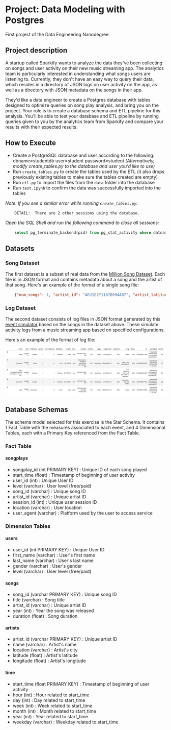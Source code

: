 # Project: Data Modeling with Postgres

First project of the Data Engineering Nanodegree.

## Project description

A startup called Sparkify wants to analyze the data they've been collecting on songs and user activity on their new music streaming app. The analytics team is particularly interested in understanding what songs users are listening to. Currently, they don't have an easy way to query their data, which resides in a directory of JSON logs on user activity on the app, as well as a directory with JSON metadata on the songs in their app.

They'd like a data engineer to create a Postgres database with tables designed to optimize queries on song play analysis, and bring you on the project. Your role is to create a database schema and ETL pipeline for this analysis. You'll be able to test your database and ETL pipeline by running queries given to you by the analytics team from Sparkify and compare your results with their expected results.

## How to Execute

- Create a PostgreSQL database and user according to the following: dbname=studentdb user=student password=student *(Alternatively, modify create_tables.py to the database and user you'd like to use)*
- Run `create_tables.py` to create the tables used by the ETL (it also drops previously existing tables to make sure the tables created are empty)
- Run `etl.py` to import the files from the `data` folder into the database
- Run `test.ipynb` to confirm the data was successfully imported into the tables

*Note: If you see a similar error while running `create_tables.py`:*

```text
    DETAIL:  There are 2 other sessions using the database.
```

*Open the SQL Shell and run the following command to close all sessions:*

```SQL
    select pg_terminate_backend(pid) from pg_stat_activity where datname='sparkifydb';
```

## Datasets

### Song Dataset

The first dataset is a subset of real data from the [Million Song Dataset](http://millionsongdataset.com/). Each file is in JSON format and contains metadata about a song and the artist of that song. Here's an example of the format of a single song file:

```json
    {"num_songs": 1, "artist_id": "ARJIE2Y1187B994AB7", "artist_latitude": null, "artist_longitude": null, "artist_location": "", "artist_name": "Line Renaud", "song_id": "SOUPIRU12A6D4FA1E1", "title": "Der Kleine Dompfaff", "duration": 152.92036, "year": 0}
```

### Log Dataset

The second dataset consists of log files in JSON format generated by this [event simulator](https://github.com/Interana/eventsim) based on the songs in the dataset above. These simulate activity logs from a music streaming app based on specified configurations.

Here's an example of the format of log file:

![Example of Log Dataset](https://github.com/Sabathh/data_engineering/blob/master/project_1/images/log-data.png?raw=true "Example of Log Dataset")

## Database Schemas

The schema model selected for this exercise is the Star Schema. It contains 1 Fact Table with the measures associated to each event, and 4 Dimensional Tables, each with a Primary Key referenced from the Fact Table.

### Fact Table

#### songplays

- songplay_id (int PRIMARY KEY) : Unique ID of each song played
- start_time (float) : Timestamp of beginning of user activity
- user_id (int) : Unique User ID
- level (varchar) : User level (free/paid)
- song_id (varchar) : Unique song ID
- artist_id (varchar) : Unique artist ID
- session_id (int) : Unique user session ID
- location (varchar) : User location
- user_agent (varchar) : Platform used by the user to access service

### Dimension Tables

#### users

- user_id (int PRIMARY KEY) : Unique User ID
- first_name (varchar) : User's first name
- last_name (varchar) : User's last name
- gender (varchar) : User's gender
- level (varchar) : User level (free/paid)

#### songs

- song_id (varchar PRIMARY KEY) : Unique song ID
- title (varchar) : Song title
- artist_id (varchar) : Unique artist ID
- year (int) : Year the song was released
- duration (float) : Song duration

#### artists

- artist_id (varchar PRIMARY KEY) : Unique artist ID
- name (varchar) : Artist's name
- location (varchar) : Artist's city
- latitude (float) : Artist's latitude
- longitude (float) : Artist's longitude

#### time

- start_time (float PRIMARY KEY) : Timestamp of beginning of user activity
- hour (int) : Hour related to start_time
- day (int) : Day related to start_time
- week (int) : Week related to start_time
- month (int) : Month related to start_time
- year (int) : Year related to start_time
- weekday (varchar) : Weekday related to start_time
